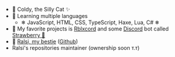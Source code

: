 - 🧊 Coldy, the Silly Cat ✨
- 🍨 Learning multiple languages
  - ❄ JavaScript, HTML, CSS, TypeScript, Haxe, Lua, C# ❄
- 🍦 My favorite projects is [Rblxcord](https://ralsin.ml/links/rblxcord) and some [Discord](https://discord.com) bot called [Strawberry 🍓](https://ralsin.ml/links/strawberry)
- 🍧 [Ralsi, my bestie](https://ralsin.ml) ([Github](https://github.com/Ralsin))
- Ralsi's repositories maintainer (ownership soon т.т)

<!---
ColdyCat/ColdyCat is a ✨ special ✨ repository because its `README.md` (this file) appears on your GitHub profile.
You can click the Preview link to take a look at your changes.
--->
